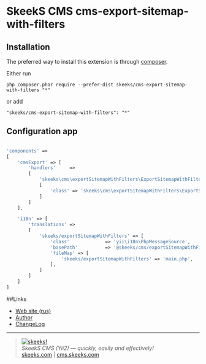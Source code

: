 SkeekS CMS cms-export-sitemap-with-filters
===================================

Installation
------------

The preferred way to install this extension is through [composer](http://getcomposer.org/download/).

Either run

```
php composer.phar require --prefer-dist skeeks/cms-export-sitemap-with-filters "*"
```

or add

```
"skeeks/cms-export-sitemap-with-filters": "*"
```

Configuration app
----------

```php

'components' =>
[
    'cmsExport' => [
        'handlers'     =>
        [
            'skeeks\cms\exportSitemapWithFilters\ExportSitemapWithFiltersHandler' =>
            [
                'class' => 'skeeks\cms\exportSitemapWithFilters\ExportSitemapWithFiltersHandler'
            ]
        ]
    ],

    'i18n' => [
        'translations' =>
        [
            'skeeks/exportSitemapWithFilters' => [
                'class'             => 'yii\i18n\PhpMessageSource',
                'basePath'          => '@skeeks/cms/exportSitemapWithFilters/messages',
                'fileMap' => [
                    'skeeks/exportSitemapWithFilters' => 'main.php',
                ],
            ]
        ]
    ]
]

```

##Links
* [Web site (rus)](https://cms.skeeks.com)
* [Author](https://skeeks.com)
* [ChangeLog](https://github.com/skeeks-cms/cms-vk-database/blob/master/CHANGELOG.md)


___

> [![skeeks!](https://gravatar.com/userimage/74431132/13d04d83218593564422770b616e5622.jpg)](https://skeeks.com)  
<i>SkeekS CMS (Yii2) — quickly, easily and effectively!</i>  
[skeeks.com](https://skeeks.com) | [cms.skeeks.com](https://cms.skeeks.com)


